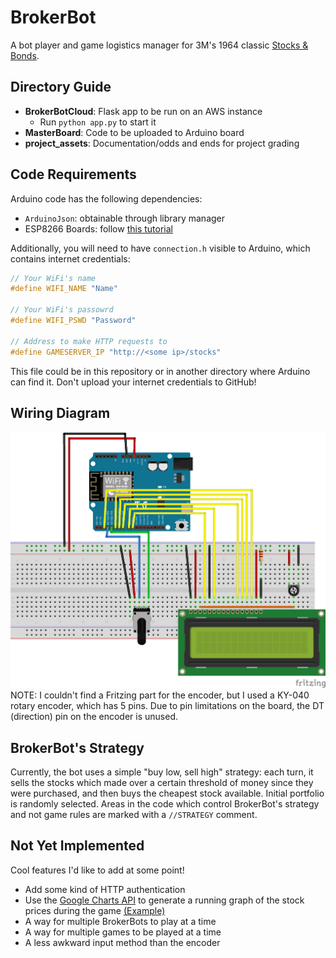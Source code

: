 # BrokerBot
A bot player and game logistics manager for 3M's 1964 classic [Stocks & Bonds](https://boardgamegeek.com/boardgame/1590/stocks-bonds).

## Directory Guide
- **BrokerBotCloud**: Flask app to be run on an AWS instance
  - Run `python app.py` to start it
- **MasterBoard**: Code to be uploaded to Arduino board
- **project_assets**: Documentation/odds and ends for project grading

## Code Requirements
Arduino code has the following dependencies:
- `ArduinoJson`: obtainable through library manager
- ESP8266 Boards: follow [this tutorial](https://randomnerdtutorials.com/how-to-install-esp8266-board-arduino-ide/)

Additionally, you will need to have `connection.h` visible to Arduino, which contains internet credentials:
```c
// Your WiFi's name
#define WIFI_NAME "Name"

// Your WiFi's passowrd
#define WIFI_PSWD "Password"

// Address to make HTTP requests to
#define GAMESERVER_IP "http://<some ip>/stocks"
```
This file could be in this repository or in another directory where Arduino can find it. Don't upload your internet credentials to GitHub!

## Wiring Diagram
![](project_assets/BrokerBot_diagram.png)
NOTE: I couldn't find a Fritzing part for the encoder, but I used a KY-040 rotary encoder, which has 5 pins. Due to pin limitations on the board, the DT (direction) pin on the encoder is unused.

## BrokerBot's Strategy
Currently, the bot uses a simple "buy low, sell high" strategy: each turn, it sells the stocks which made over a certain threshold of money since they were purchased, and then buys the cheapest stock available. Initial portfolio is randomly selected. Areas in the code which control BrokerBot's strategy and not game rules are marked with a `//STRATEGY` comment.

## Not Yet Implemented
Cool features I'd like to add at some point!
- Add some kind of HTTP authentication
- Use the [Google Charts API](https://developers.google.com/chart/interactive/docs/gallery/linechart) to generate a running graph of the stock prices during the game [(Example)](https://jsfiddle.net/6va5r8yq/5/)
- A way for multiple BrokerBots to play at a time
- A way for multiple games to be played at a time
- A less awkward input method than the encoder
